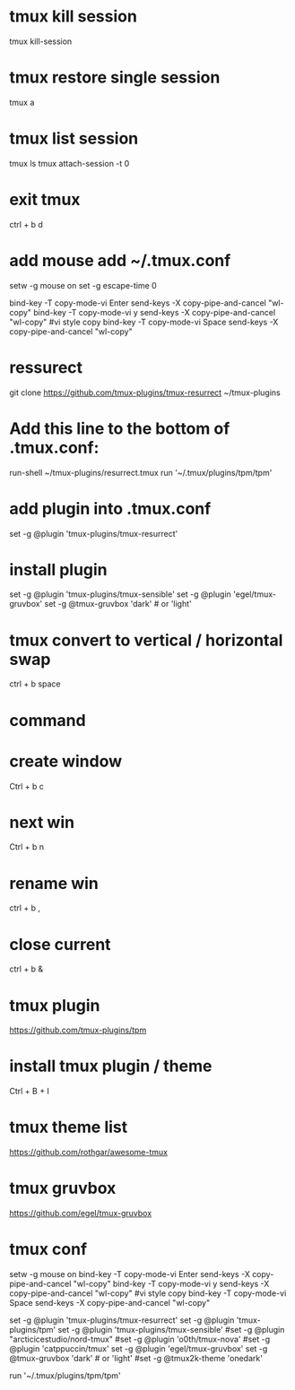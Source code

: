 # tmux kill session
tmux kill-session

# tmux restore single session
tmux a

# tmux list session
tmux ls
tmux attach-session -t 0

# exit tmux 
ctrl + b d

# add mouse  add ~/.tmux.conf
setw -g mouse on
set -g escape-time 0

bind-key -T copy-mode-vi Enter send-keys -X copy-pipe-and-cancel "wl-copy"
bind-key -T copy-mode-vi y send-keys -X copy-pipe-and-cancel "wl-copy" #vi style copy
bind-key -T copy-mode-vi Space send-keys -X copy-pipe-and-cancel "wl-copy"


# ressurect
git clone https://github.com/tmux-plugins/tmux-resurrect ~/tmux-plugins

# Add this line to the bottom of .tmux.conf:
run-shell ~/tmux-plugins/resurrect.tmux
run '~/.tmux/plugins/tpm/tpm'

# add plugin into .tmux.conf
set -g @plugin 'tmux-plugins/tmux-resurrect' 

# install plugin
set -g @plugin 'tmux-plugins/tmux-sensible'
set -g @plugin 'egel/tmux-gruvbox'
set -g @tmux-gruvbox 'dark' # or 'light'


# tmux convert to vertical / horizontal swap
ctrl + b space


# command


# create window
Ctrl + b c
# next win
Ctrl + b n
# rename win
ctrl + b ,
# close  current
ctrl + b &

# tmux plugin
https://github.com/tmux-plugins/tpm

# install tmux plugin / theme
Ctrl + B + I 


# tmux theme  list
https://github.com/rothgar/awesome-tmux

# tmux gruvbox
https://github.com/egel/tmux-gruvbox


# tmux conf
setw -g mouse on
bind-key -T copy-mode-vi Enter send-keys -X copy-pipe-and-cancel "wl-copy"
bind-key -T copy-mode-vi y send-keys -X copy-pipe-and-cancel "wl-copy" #vi style copy
bind-key -T copy-mode-vi Space send-keys -X copy-pipe-and-cancel "wl-copy"

set -g @plugin 'tmux-plugins/tmux-resurrect'
set -g @plugin 'tmux-plugins/tpm'
set -g @plugin 'tmux-plugins/tmux-sensible'
#set -g @plugin "arcticicestudio/nord-tmux"
#set -g @plugin 'o0th/tmux-nova'
#set -g @plugin 'catppuccin/tmux'
set -g @plugin 'egel/tmux-gruvbox'
set -g @tmux-gruvbox 'dark' # or 'light'
#set -g @tmux2k-theme 'onedark'

run '~/.tmux/plugins/tpm/tpm'




